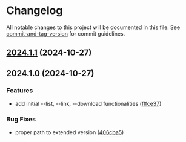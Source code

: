 # Changelog

All notable changes to this project will be documented in this file. See [commit-and-tag-version](https://github.com/absolute-version/commit-and-tag-version) for commit guidelines.

## [2024.1.1](https://github.com/davidsneighbour/hugov/compare/v2024.1.0...v2024.1.1) (2024-10-27)

## 2024.1.0 (2024-10-27)


### Features

* add initial --list, --link, --download functionalities ([fffce37](https://github.com/davidsneighbour/hugo-versioning/commit/fffce372f9c477e7be44ac7865399b7bb531de98))


### Bug Fixes

* proper path to extended version ([406cba5](https://github.com/davidsneighbour/hugo-versioning/commit/406cba590942e799a8402740a3dd5e0f2649330f))
